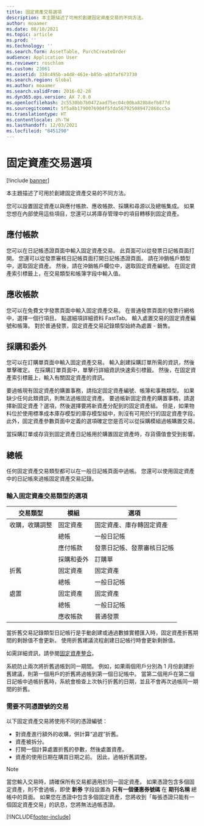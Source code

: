 ```yaml
---
title: 固定資產交易選項
description: 本主題描述了可用於創建固定資產交易的不同方法。
author: moaamer
ms.date: 08/10/2021
ms.topic: article
ms.prod: ''
ms.technology: ''
ms.search.form: AssetTable, PurchCreateOrder
audience: Application User
ms.reviewer: roschlom
ms.custom: 23061
ms.assetid: 338c495b-a4d8-461e-b85b-a83faf673730
ms.search.region: Global
ms.author: moaamer
ms.search.validFrom: 2016-02-28
ms.dyn365.ops.version: AX 7.0.0
ms.openlocfilehash: 2c5530bb7b0472aad75ec04c00ba828b8efb877d
ms.sourcegitcommit: 5f5a8b1790076904f5fda567925089472868cc5a
ms.translationtype: HT
ms.contentlocale: zh-TW
ms.lasthandoff: 12/03/2021
ms.locfileid: "8451290"
---
```

# <a name="fixed-asset-transaction-options"></a>固定資產交易選項

[!include [banner](../includes/banner.md)]

本主題描述了可用於創建固定資產交易的不同方法。

您可以設置固定資產以與應付帳款、應收帳款、採購和尋源以及總帳集成。 如果您想在內部使用這些項目，您還可以將庫存管理中的項目轉移到固定資產。

## <a name="accounts-payable"></a>應付帳款
您可以在日記帳憑證頁面中輸入固定資產交易。 此頁面可以從發票日記帳頁面打開。 您還可以從發票審核日記帳頁面打開日記帳憑證頁面。 請在沖銷帳戶類型中，選取固定資產。 然後，請在沖銷帳戶欄位中，選取固定資產編號。 在固定資產索引標籤上，在交易類型和帳簿字段中輸入值。

## <a name="accounts-receivable"></a>應收帳款
您可以在免費文字發票頁面中輸入固定資產交易。  在普通發票頁面的發票行網格中，選擇一個行項目。 點選細項詳細資料 FastTab。 輸入處置交易的固定資產編號和帳簿。 對於普通發票，固定資產交易記錄類型始終為處置 - 銷售。

## <a name="procurement-and-sourcing"></a>採購和委外
您可以在訂購單頁面中輸入固定資產交易。 輸入創建採購訂單所需的資訊，然後單擊確定。 在採購訂單頁面中，單擊行詳細資訊快速索引標籤。 然後，在固定資產索引標籤上，輸入有關固定資產的資訊。 

要過帳現有固定資產的購置事務，請指定固定資產編號、帳簿和事務類型。 如果缺少任何此類資訊，則無法過帳固定資產。 要過帳新固定資產的購置事務，請選擇新固定資產？選項，然後選擇要將新資產分配到的固定資產組。 但是，如果物料位於使用標準成本庫存模型的庫存模型組中，則沒有可用於行的固定資產字段。 此外，固定資產參數頁面中定義的選項確定您是否可以從採購模組過帳購置交易。 

當採購訂單或存貨到固定資產日記帳用於購置固定資產時，存貨價值會受到影響。

## <a name="general-ledger"></a>總帳
任何固定資產交易類型都可以在一般日記帳頁面中過帳。 您還可以使用固定資產中的日記帳來過帳固定資產交易記錄。

### <a name="options-for-entering-fixed-asset-transaction-types"></a>輸入固定資產交易類型的選項


| 交易類型                    | 模組                   | 選項                                   |
|-------------------------------------|--------------------------|-------------------------------------------|
| 收購，收購調整 | 固定資產             | 固定資產、庫存轉固定資產   |
|                                     | 總帳           | 一般日記帳                           |
|                                     | 應付帳款         | 發票日記帳、發票審核日記帳 |
|                                     | 採購和委外 | 訂購單                            |
| 折舊                        | 固定資產             | 固定資產                              |
|                                     | 總帳           | 一般日記帳                           |
| 處置                            | 固定資產             | 固定資產                              |
|                                     | 總帳           | 一般日記帳                           |
|                                     | 應收帳款      | 普通發票                         |

當折舊交易記錄類型日記帳行是手動創建或通過數據實體匯入時，固定資產折舊期間的剩餘值不會更新。 使用折舊建議流程創建日記帳行時會更新剩餘值。

如需詳細資訊，請參閱[固定資產整合](fixed-asset-integration.md)。

系統防止兩次將折舊過帳到同一期間。 例如，如果兩個用戶分別為 1 月份創建折舊建議，則第一個用戶的折舊將過帳到第一個日記帳中。 當第二個用戶在第二個日記帳中過帳折舊時，系統會檢查上次執行折舊的日期，並且不會再次過帳同一期間的折舊。

### <a name="transactions-that-require-a-different-voucher-number"></a>需要不同憑證號的交易

以下固定資產交易將使用不同的憑證編號：

- 對資產進行額外的收購，併計算“追趕”折舊。
- 資產被拆分。
- 打開一個計算處置折舊的參數，然後處置資產。
- 資產的使用日期在購買日期之前。 因此，過帳折舊調整。

> [!NOTE]
> 當您輸入交易時，請確保所有交易都適用於同一固定資產。 如果憑證包含多個固定資產，則不會過帳，即使 **新券** 字段設置為 **只有一個優惠券號碼** 在 **期刊名稱** 總帳中的頁面。 如果您在憑證中包含多個固定資產，您將收到「每張憑證只能有一個固定資產交易」的訊息，您將無法過帳憑證。

[!INCLUDE[footer-include](../../includes/footer-banner.md)]
